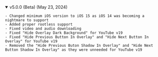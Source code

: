 <details open>
<summary>v5.0.0 (Beta) (May 23, 2024)</summary>

```text
- Changed minimum iOS version to iOS 15 as iOS 14 was becoming a nightmare to support
- Added proper rootless support
- Fixed video and audio downloading
- Fixed "Hide Overlay Dark Background" for YouTube v19
- Fixed "Hide Previous Button In Overlay" and "Hide Next Button In Overlay" for YouTube v19
- Removed the "Hide Previous Buton Shadow In Overlay" and "Hide Next Button Shadow In Overlay" as they were unneeded for YouTube v19
```

</details>